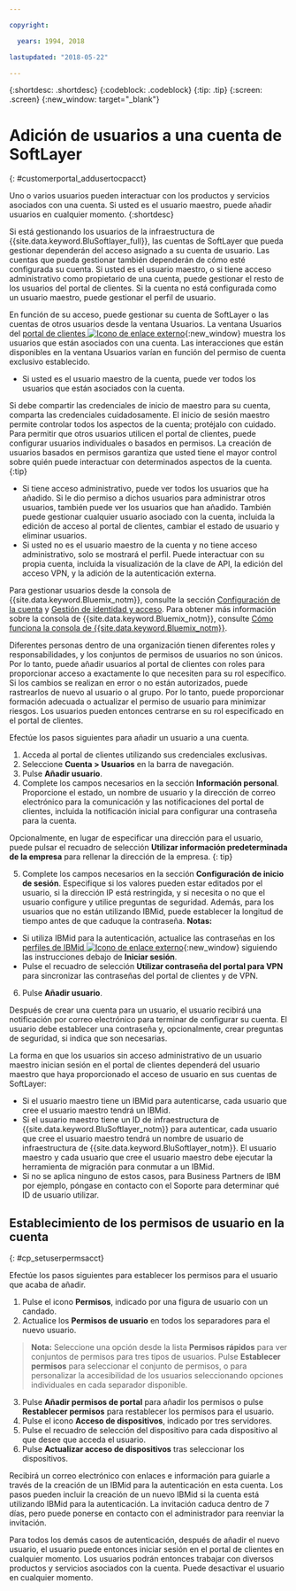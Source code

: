 ```yaml
---

copyright:

  years: 1994, 2018

lastupdated: "2018-05-22"

---
```


{:shortdesc: .shortdesc}
{:codeblock: .codeblock}
{:tip: .tip}
{:screen: .screen}
{:new_window: target="_blank"}


# Adición de usuarios a una cuenta de SoftLayer
{: #customerportal_addusertocpacct}

Uno o varios usuarios pueden interactuar con los productos y servicios asociados con una cuenta. Si usted es el usuario maestro, puede añadir usuarios en cualquier momento.
{:shortdesc}

Si está gestionando los usuarios de la infraestructura de {{site.data.keyword.BluSoftlayer_full}}, las cuentas de SoftLayer que pueda gestionar dependerán del acceso asignado a su cuenta de usuario. Las cuentas que pueda gestionar también dependerán de cómo esté configurada su cuenta. Si usted es el usuario maestro, o si tiene acceso administrativo como propietario de una cuenta, puede gestionar el resto de los usuarios del portal de clientes. Si la cuenta no está configurada como un usuario maestro, puede gestionar el perfil de usuario.

En función de su acceso, puede gestionar su cuenta de SoftLayer o las cuentas de otros usuarios desde la ventana Usuarios. La ventana Usuarios del [portal de clientes ![Icono de enlace externo](../icons/launch-glyph.svg)](https://control.softlayer.com/){:new_window} muestra los usuarios que están asociados con una cuenta. Las interacciones que están disponibles en la ventana Usuarios varían en función del permiso de cuenta exclusivo establecido.
  * Si usted es el usuario maestro de la cuenta, puede ver todos los usuarios que están asociados con la cuenta.

  Si debe compartir las credenciales de inicio de maestro para su cuenta, comparta las credenciales cuidadosamente. El inicio de sesión maestro permite controlar todos los aspectos de la cuenta; protéjalo con cuidado. Para permitir que otros usuarios utilicen el portal de clientes, puede configurar usuarios individuales o basados en permisos. La creación de usuarios basados en permisos garantiza que usted tiene el mayor control sobre quién puede interactuar con determinados aspectos de la cuenta.
{:tip}

  * Si tiene acceso administrativo, puede ver todos los usuarios que ha añadido. Si le dio permiso a dichos usuarios para administrar otros usuarios, también puede ver los usuarios que han añadido. También puede gestionar cualquier usuario asociado con la cuenta, incluida la edición de acceso al portal de clientes, cambiar el estado de usuario y eliminar usuarios.
  * Si usted no es el usuario maestro de la cuenta y no tiene acceso administrativo, solo se mostrará el perfil. Puede interactuar con su propia cuenta, incluida la visualización de la clave de API, la edición del acceso VPN, y la adición de la autenticación externa.

Para gestionar usuarios desde la consola de {{site.data.keyword.Bluemix_notm}}, consulte la sección [Configuración de la cuenta](/docs/account/adminpublic.html#signing-up-for-ibm-cloud) y [Gestión de identidad y acceso](/docs/iam/quickstart.html#getstarted). Para obtener más información sobre la consola de {{site.data.keyword.Bluemix_notm}}, consulte [Cómo funciona la consola de {{site.data.keyword.Bluemix_notm}}](/docs/overview/ui.html#ui).

Diferentes personas dentro de una organización tienen diferentes roles y responsabilidades, y los conjuntos de permisos de usuarios no son únicos. Por lo tanto, puede añadir usuarios al portal de clientes con roles para proporcionar acceso a exactamente lo que necesiten para su rol específico. Si los cambios se realizan en error o no están autorizados, puede rastrearlos de nuevo al usuario o al grupo. Por lo tanto, puede proporcionar formación adecuada o actualizar el permiso de usuario para minimizar riesgos. Los usuarios pueden entonces centrarse en su rol especificado en el portal de clientes.

Efectúe los pasos siguientes para añadir un usuario a una cuenta.

1. Acceda al portal de clientes utilizando sus credenciales exclusivas.
2. Seleccione **Cuenta > Usuarios** en la barra de navegación.
3. Pulse **Añadir usuario**.
4. Complete los campos necesarios en la sección **Información personal**. Proporcione el estado, un nombre de usuario y la dirección de correo electrónico para la comunicación y las notificaciones del portal de clientes, incluida la notificación inicial para configurar una contraseña para la cuenta.

  Opcionalmente, en lugar de especificar una dirección para el usuario, puede pulsar el recuadro de selección **Utilizar información predeterminada de la empresa** para rellenar la dirección de la empresa.
  {: tip}

5. Complete los campos necesarios en la sección **Configuración de inicio de sesión**. Especifique si los valores pueden estar editados por el usuario, si la dirección IP está restringida, y si necesita o no que el usuario configure y utilice preguntas de seguridad. Además, para los usuarios que no están utilizando IBMid, puede establecer la longitud de tiempo antes de que caduque la contraseña.
**Notas:**
* Si utiliza IBMid para la autenticación, actualice las contraseñas en los [perfiles de IBMid ![Icono de enlace externo](../icons/launch-glyph.svg)](https://www.ibm.com/account/profile){:new_window} siguiendo las instrucciones debajo de **Iniciar sesión**.
* Pulse el recuadro de selección **Utilizar contraseña del portal para VPN** para sincronizar las contraseñas del portal de clientes y de VPN.
6. Pulse **Añadir usuario**.

Después de crear una cuenta para un usuario, el usuario recibirá una notificación por correo electrónico para terminar de configurar su cuenta. El usuario debe establecer una contraseña y, opcionalmente, crear preguntas de seguridad, si indica que son necesarias.

La forma en que los usuarios sin acceso administrativo de un usuario maestro inician sesión en el portal de clientes dependerá del usuario maestro que haya proporcionado el acceso de usuario en sus cuentas de SoftLayer:
  * Si el usuario maestro tiene un IBMid para autenticarse, cada usuario que cree el usuario maestro tendrá un IBMid.
  * Si el usuario maestro tiene un ID de infraestructura de {{site.data.keyword.BluSoftlayer_notm}} para autenticar, cada usuario que cree el usuario maestro tendrá un nombre de usuario de infraestructura de {{site.data.keyword.BluSoftlayer_notm}}. El usuario maestro y cada usuario que cree el usuario maestro debe ejecutar la herramienta de migración para conmutar a un IBMid.
  * Si no se aplica ninguno de estos casos, para Business Partners de IBM por ejemplo, póngase en contacto con el Soporte para determinar qué ID de usuario utilizar.

## Establecimiento de los permisos de usuario en la cuenta
{: #cp_setuserpermsacct}

Efectúe los pasos siguientes para establecer los permisos para el usuario que acaba de añadir.

1. Pulse el icono **Permisos**, indicado por una figura de usuario con un candado.
2. Actualice los **Permisos de usuario** en todos los separadores para el nuevo usuario.
> **Nota:** Seleccione una opción desde la lista **Permisos rápidos** para ver conjuntos de permisos para tres tipos de usuarios. Pulse **Establecer permisos** para seleccionar el conjunto de permisos, o para personalizar la accesibilidad de los usuarios seleccionando opciones individuales en cada separador disponible.
3. Pulse **Añadir permisos de portal** para añadir los permisos o pulse **Restablecer permisos** para restablecer los permisos para el usuario.
4. Pulse el icono **Acceso de dispositivos**, indicado por tres servidores.
5. Pulse el recuadro de selección del dispositivo para cada dispositivo al que desee que acceda el usuario.
6. Pulse **Actualizar acceso de dispositivos** tras seleccionar los dispositivos.

Recibirá un correo electrónico con enlaces e información para guiarle a través de la creación de un IBMid para la autenticación en esta cuenta. Los pasos pueden incluir la creación de un nuevo IBMid si la cuenta está utilizando IBMid para la autenticación. La invitación caduca dentro de 7 días, pero puede ponerse en contacto con el administrador para reenviar la invitación.

Para todos los demás casos de autenticación, después de añadir el nuevo usuario, el usuario puede entonces iniciar sesión en el portal de clientes en cualquier momento. Los usuarios podrán entonces trabajar con diversos productos y servicios asociados con la cuenta. Puede desactivar el usuario en cualquier momento.
